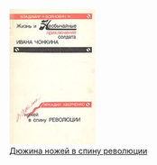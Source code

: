 ![](Дюжина%20ножей%20в%20спину%20революции.jpg)  
[Дюжина ножей в спину революции](Дюжина%20ножей%20в%20спину%20революции)
